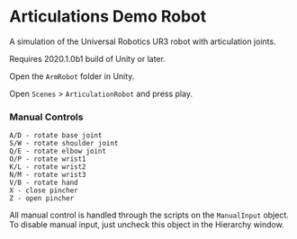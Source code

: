 # Articulations Demo Robot

A simulation of the Universal Robotics UR3 robot with articulation joints.

Requires 2020.1.0b1 build of Unity or later.

Open the `ArmRobot` folder in Unity.

Open `Scenes` > `ArticulationRobot` and press play.

### Manual Controls
```
A/D - rotate base joint
S/W - rotate shoulder joint
Q/E - rotate elbow joint
O/P - rotate wrist1
K/L - rotate wrist2
N/M - rotate wrist3
V/B - rotate hand
X - close pincher
Z - open pincher
```

All manual control is handled through the scripts on the `ManualInput` object. To disable
manual input, just uncheck this object in the Hierarchy window.






